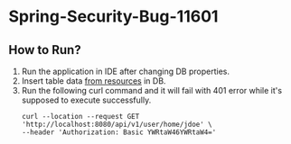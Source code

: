 # Spring-Security-Bug-11601

## How to Run?
1. Run the application in IDE after changing DB properties.
2. Insert table data [from resources](src/main/resources/scripts/db.sql) in DB.
3. Run the following curl command and it will fail with 401 error while it's supposed to execute successfully.
    ```shell
    curl --location --request GET 'http://localhost:8080/api/v1/user/home/jdoe' \
    --header 'Authorization: Basic YWRtaW46YWRtaW4='
    ```
